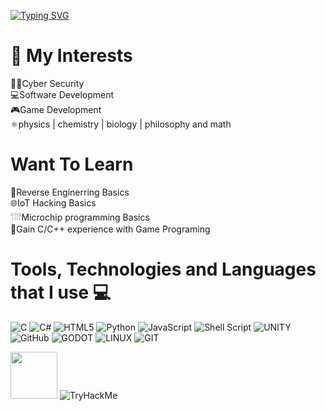<a href="https://github.com/zyr1on"><img src="https://readme-typing-svg.demolab.com?font=SF+Mono&duration=2500&pause=700&color=31F700&width=600&lines=Welcome.+I'm+semih;I+am+a+Computer+Engineering+student%F0%9F%91%A8%E2%80%8D%F0%9F%92%BB" alt="Typing SVG" /></a>
</p>

# 💫 My Interests
👨‍💻Cyber Security  <br>
💻Software Development  <br>
🎮Game Development  <br>
⚛physics | chemistry | biology | philosophy and math 

# Want To Learn
🔄Reverse Enginerring Basics <br>
🌐IoT Hacking Basics <br>
𓇲Microchip programming Basics <br>
💪Gain C/C++ experience with Game Programing

# Tools, Technologies and Languages that I use 💻 
![C](https://img.shields.io/badge/c-%2300599C.svg?style=for-the-badge&logo=c&logoColor=white) ![C#](https://img.shields.io/badge/c%23-%23239120.svg?style=for-the-badge&logo=c-sharp&logoColor=white) ![HTML5](https://img.shields.io/badge/html5-%23E34F26.svg?style=for-the-badge&logo=html5&logoColor=white) ![Python](https://img.shields.io/badge/python-3670A0?style=for-the-badge&logo=python&logoColor=ffdd54) ![JavaScript](https://img.shields.io/badge/javascript-%23323330.svg?style=for-the-badge&logo=javascript&logoColor=%23F7DF1E) ![Shell Script](https://img.shields.io/badge/shell_script-%23121011.svg?style=for-the-badge&logo=gnu-bash&logoColor=white) ![UNITY](https://img.shields.io/badge/Unity-%2320232a.svg?style=for-the-badge&logo=unity&logoColor=white) ![GitHub](https://img.shields.io/badge/GitHub-%23121011.svg?style=for-the-badge&logo=github&logoColor=white) ![GODOT](https://img.shields.io/badge/godot-3582bb.svg?style=for-the-badge&logo=godot-engine&logoColor=white) ![LINUX](https://img.shields.io/badge/Linux-FCC624?style=for-the-badge&logo=linux&logoColor=black) ![GIT](https://img.shields.io/badge/Git-fc6d26?style=for-the-badge&logo=git&logoColor=white)

<img src="https://assets.tryhackme.com/img/logo/tryhackme_logo_full.svg"
     width="75" 
     height="75" />
<img src="https://tryhackme-badges.s3.amazonaws.com/zyr1on.png" alt="TryHackMe">
